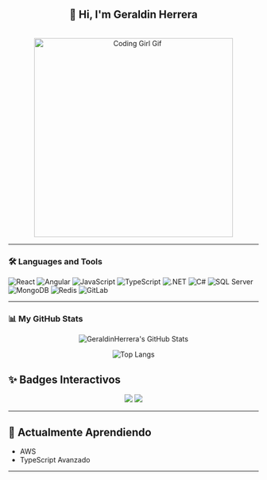 <h2 align="center">
    🌟 Hi, I'm Geraldin Herrera
</h2>
<br>

<div align="center">
  <img src="https://media4.giphy.com/media/v1.Y2lkPTc5MGI3NjExeWFiczVibTVjbTlnc3V0MDN2dXptZnQzMXJmeDRienFscWttM2V4ZSZlcD12MV9pbnRlcm5hbF9naWZfYnlfaWQmY3Q9Zw/L1R1tvI9svkIWwpVYr/giphy.gif" width="400" alt="Coding Girl Gif"/>
</div>

<hr/>
<h3>
    🛠 Languages and Tools
</h3>

<div>
<img src="https://img.icons8.com/color/56/000000/react-native.png" alt="React" /> 
<img src="https://img.icons8.com/color/56/000000/angularjs.png" alt="Angular" /> 
<img src="https://img.icons8.com/color/56/000000/javascript.png" alt="JavaScript" /> 
<img src="https://img.icons8.com/color/56/000000/typescript.png" alt="TypeScript" />
<img src="https://img.icons8.com/color/56/000000/net-framework.png" alt=".NET" /> 
<img src="https://img.icons8.com/color/56/000000/c-sharp-logo.png" alt="C#" />
<img src="https://img.icons8.com/color/56/000000/microsoft-sql-server.png" alt="SQL Server" />	
<img src="https://img.icons8.com/color/56/000000/mongodb.png" alt="MongoDB"/>
<img src="https://img.icons8.com/fluency/56/000000/redis.png" alt="Redis" />
<img src="https://img.icons8.com/color/56/000000/gitlab.png" alt="GitLab" />
 <hr/>   
<h3>
    📊 My GitHub Stats
</h3>

<div align="center">

![GeraldinHerrera's GitHub Stats](https://github-readme-stats.vercel.app/api?username=GeraldinHerrera&show_icons=true&theme=radical)

![Top Langs](https://github-readme-stats.vercel.app/api/top-langs/?username=GeraldinHerrera&layout=compact&theme=radical)

</div>

## ✨ Badges Interactivos

<p align="center">
  <a href="https://www.linkedin.com/in/geraldine-castro-herrera-3a1085211" target="_blank"><img src="https://img.shields.io/badge/LinkedIn-0A66C2?style=for-the-badge&logo=linkedin&logoColor=white"/></a>
  <a href="https://github.com/GeraldinHerrera" target="_blank"><img src="https://img.shields.io/badge/GitHub-181717?style=for-the-badge&logo=github&logoColor=white"/></a>
</p>

---

## 🚀 Actualmente Aprendiendo
- AWS  
- TypeScript Avanzado

---


